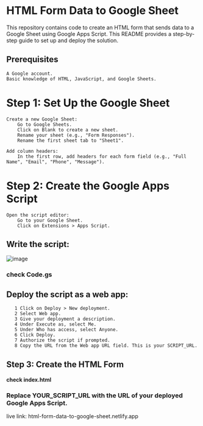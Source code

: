 # HTML Form Data to Google Sheet

This repository contains code to create an HTML form that sends data to a Google Sheet using Google Apps Script. This README provides a step-by-step guide to set up and deploy the solution.

## Prerequisites

    A Google account.
    Basic knowledge of HTML, JavaScript, and Google Sheets.

# Step 1: Set Up the Google Sheet

    Create a new Google Sheet:
        Go to Google Sheets.
        Click on Blank to create a new sheet.
        Rename your sheet (e.g., "Form Responses").
        Rename the first sheet tab to "Sheet1".

    Add column headers:
        In the first row, add headers for each form field (e.g., "Full Name", "Email", "Phone", "Message").

# Step 2: Create the Google Apps Script

    Open the script editor:
        Go to your Google Sheet.
        Click on Extensions > Apps Script.
##     Write the script:
![image](https://github.com/ginnto/html-form-data-to-google-sheets-2024/assets/92264484/ddfcf72d-2569-42c9-b2eb-caf04c8381bf)

### check Code.gs

        

##     Deploy the script as a web app:
       1 Click on Deploy > New deployment.
       2 Select Web app.
       3 Give your deployment a description.
       4 Under Execute as, select Me.
       5 Under Who has access, select Anyone.
       6 Click Deploy.
       7 Authorize the script if prompted.
       8 Copy the URL from the Web app URL field. This is your SCRIPT_URL.

## Step 3: Create the HTML Form
#### check index.html 
### Replace YOUR_SCRIPT_URL with the URL of your deployed Google Apps Script.


live link: html-form-data-to-google-sheet.netlify.app
